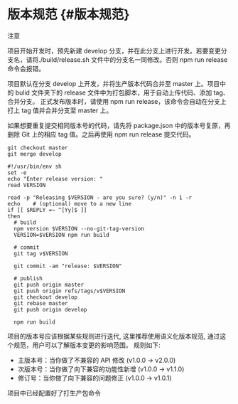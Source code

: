 # 版本规范 {#版本规范}

注意

项目开始开发时，预先新建 develop 分支，并在此分支上进行开发。若要变更分支名，请将./build/release.sh 文件中的分支名一同修改。否则 npm run release 命令会报错。

项目默认在分支 develop 上开发，并将生产版本代码合并至 master 上。项目中的 bulid 文件夹下的 release 文件中为打包脚本，用于自动上传代码、添加 tag、合并分支。 正式发布版本时，请使用 npm run release，该命令会自动在分支上打上 tag 值并合并分支至 master 上。

如果想要重复提交相同版本号的代码，请先将 package.json 中的版本号复原，再删除 Git 上的相应 tag 值。之后再使用 npm run release 提交代码。

```
git checkout master
git merge develop

#!/usr/bin/env sh
set -e
echo "Enter release version: "
read VERSION

read -p "Releasing $VERSION - are you sure? (y/n)" -n 1 -r
echo    # (optional) move to a new line
if [[ $REPLY =~ ^[Yy]$ ]]
then
  # build
  npm version $VERSION --no-git-tag-version
  VERSION=$VERSION npm run build

  # commit
  git tag v$VERSION

  git commit -am "release: $VERSION"

  # publish
  git push origin master
  git push origin refs/tags/v$VERSION
  git checkout develop
  git rebase master
  git push origin develop

  npm run build
```

项目的版本号应该根据某些规则进行迭代, 这里推荐使用语义化版本规范, 通过这个规范，用户可以了解版本变更的影响范围。 规则如下:

* 主版本号：当你做了不兼容的 API 修改 \(v1.0.0 -&gt; v2.0.0\)
* 次版本号：当你做了向下兼容的功能性新增 \(v1.0.0 -&gt; v1.1.0\)
* 修订号：当你做了向下兼容的问题修正 \(v1.0.0 -&gt; v1.0.1\)

项目中已经配置好了打生产包命令

